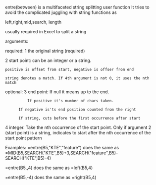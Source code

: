 entre(between) 
is a multifaceted string splitting user function
It tries to avoid the complicated juggling with string functions as 

  left,right,mid,search, length 

usually required in Excel to split a string

arguments: 

required:
1  the original string (required)

2  start point: can be an integer or a string.
 
	positive is offset from start, negative is offser from end

	string denotes a match. If 4th argument is not 0, it uses the nth match

optional:
3  end point: If null it means up to the end. 

              If positive it's number of chars taken. 

	      If negative is'ts end position counted from the right

	      If string, cuts before the first occurrence after start

4  integer. Take the nth occurrence of the start point. Only if argument 2 (start point) is a string, indicates 
   to start after the nth occurrence of the start point pattern

Examples:
  =entre(B5,"KTE","feature") does the same as =MID(B5,SEARCH("KTE",B5)+3,SEARCH("feature",B5)-SEARCH("KTE",B5)-4)

  =entre(B5,,4) does the same as =left(B5,4)

  =entre(B5,-4) does the same as =right(B5,4)
